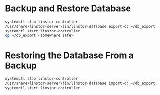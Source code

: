 # Backup and Restore Database
```bash
systemctl stop linstor-controller
/usr/share/linstor-server/bin/linstor-database export-db ~/db_export
systemctl start linstor-controller
cp ~/db_export <somewhere safe>
```
# Restoring the Database From a Backup
```bash
systemctl stop linstor-controller
/usr/share/linstor-server/bin/linstor-database import-db ~/db_export
systemctl start linstor-controller
```

